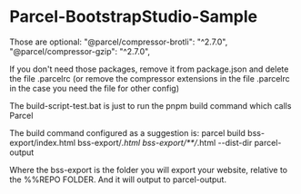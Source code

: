# Parcel-BootstrapStudio-Sample
 Those are optional:
    "@parcel/compressor-brotli": "^2.7.0",
    "@parcel/compressor-gzip": "^2.7.0",

If you don't need those packages, remove it from package.json and delete the file .parcelrc (or remove the compressor extensions in the file .parcelrc in the case you need the file for other config)


The build-script-test.bat is just to run the pnpm build command which calls Parcel

The build command configured as a suggestion is:
parcel build bss-export/index.html bss-export/*.html bss-export/**/*.html --dist-dir parcel-output

Where the bss-export is the folder you will export your website, relative to the %%REPO FOLDER. And it will output to parcel-output.
